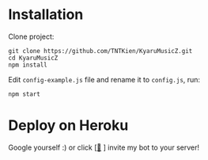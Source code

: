 # Installation
Clone project:

```
git clone https://github.com/TNTKien/KyaruMusicZ.git
cd KyaruMusicZ
npm install
```
Edit `config-example.js` file and rename it to `config.js`, run:
```
npm start
```
# Deploy on Heroku
Google yourself :) or click [<a href="https://discord.com/api/oauth2/authorize?client_id=1007587908712149102&permissions=277028603984&scope=bot%20applications.commands">🤖</a> ] invite my bot to your server!